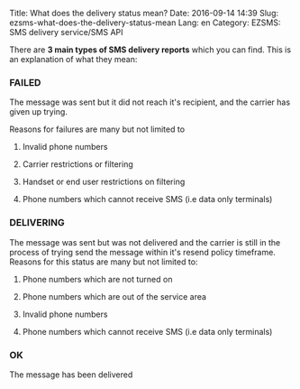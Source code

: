 Title: What does the delivery status mean?
Date: 2016-09-14 14:39
Slug: ezsms-what-does-the-delivery-status-mean
Lang: en
Category: EZSMS: SMS delivery service/SMS API

There are **3 main types of SMS delivery reports** which you can find. This is an explanation of what they mean:

### FAILED

The message was sent but it did not reach it's recipient, and the carrier has given up trying.

Reasons for failures are many but not limited to 

1. Invalid phone numbers

2. Carrier restrictions or filtering

3. Handset or end user restrictions on filtering

4. Phone numbers which cannot receive SMS (i.e data only terminals)

### DELIVERING

The message was sent but was not delivered and the carrier is still in the process of trying send the message within it's resend policy timeframe. Reasons for this status are many but not limited to:

1. Phone numbers which are not turned on

2. Phone numbers which are out of the service area

3. Invalid phone numbers

4. Phone numbers which cannot receive SMS (i.e data only terminals)

### OK

The message has been delivered
